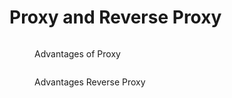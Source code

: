# Proxy and Reverse Proxy

<figure><img src="https://ik.imagekit.io/l1mlkyag63/Learning/HRCaPx_M2bJ72CTc.png" alt=""><figcaption><p>Advantages of Proxy</p></figcaption></figure>

<figure><img src="https://ik.imagekit.io/l1mlkyag63/Learning/ggehOf_ziYhyCvwi.png" alt=""><figcaption><p>Advantages Reverse Proxy</p></figcaption></figure>

